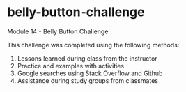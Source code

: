# belly-button-challenge
Module 14 - Belly Button Challenge

This challenge was completed using the following methods:

1.  Lessons learned during class from the instructor
2.  Practice and examples with activities
3.  Google searches using Stack Overflow and Github
4.  Assistance during study groups from classmates
